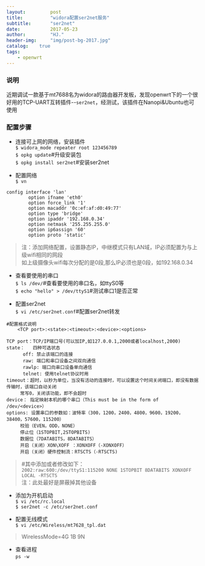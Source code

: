 ```yaml
---
layout:         post
title:          "widora配置ser2net服务"
subtitle:       "ser2net"
date:           2017-05-23 
author:         "HJ."
header-img:     "img/post-bg-2017.jpg"
catalog:    true
tags:
    - openwrt
---
```


### 说明

近期调试一款基于mt7688名为widora的路由器开发板，发现openwrt下的一个很好用的TCP-UART互转插件--`ser2net`，经测试，该插件在Nanopi&Ubuntu也可使用

### 配置步骤

- 连接可上网的网络，安装插件<br>
`$ widora_mode repeater root 123456789`   
`$ opkg update`#升级安装包  
`$ opkg install ser2net`#安装ser2net 

- 配置网络<br>
`$ vn`<br>
```
config interface 'lan'
        option ifname 'eth0'
        option force_link '1'
        option macaddr '0c:ef:af:d0:49:77'
        option type 'bridge'
        option ipaddr '192.168.0.34'
        option netmask '255.255.255.0'
        option ip6assign '60'
        option proto 'static'
```
>注：添加网络配置，设置静态IP，中继模式只有LAN域，IP必须配置为与上级wifi相同的网段<br>
>如上级摄像头wifi每次分配的是0段,那么IP必须也是0段，如192.168.0.34<br>

- 查看要使用的串口<br>
`$ ls /dev/`#查看要使用的串口名，如ttyS0等 <br>`$ echo "hello" > /dev/ttyS1`#测试串口1是否正常		

- 配置ser2net<br>
`$ vi /etc/ser2net.conf`#配置ser2net转发	

```
#配置格式说明
	<TCP port>:<state>:<timeout>:<device>:<options>

TCP port：TCP/IP端口号(可以加IP,如127.0.0.1,2000或者localhost,2000)
state：   四种可选状态
	  off: 禁止该端口的连接
	  raw: 端口和串口设备之间双向通信
	  rawlp: 端口向串口设备单向通信
	  telnet: 使用telnet协议时用
timeout：超时，以秒为单位，当没有活动的连接时，可以设置这个时间关闭端口，即没有数据传输时，该端口自动关闭
	 常写0，关闭该功能，即不会超时
device： 指定映射本机的哪个串口（This must be in the form of /dev/<device>）
options: 设置串口的参数如：波特率（300，1200，2400，4800，9600，19200，38400，57600，115200）
	 校验（EVEN，ODD，NONE）
	 停止位（1STOPBIT,2STOPBITS)
	 数据位（7DATABITS，8DATABITS）
	 开启（关闭）XON\XOFF ：XONXOFF（-XONXOFF）
	 开启（关闭）硬件控制流：RTSCTS（-RTSCTS)
```
>#其中添加或者修改如下：<br>
>`2002:raw:600:/dev/ttyS1:115200 NONE 1STOPBIT 8DATABITS XONXOFF LOCAL -RTSCTS`<br>
>注：此处最好是屏蔽掉其他设备<br>

- 添加为开机启动<br>
`$ vi /etc/rc.local`<br>
`$ ser2net -c /etc/ser2net.conf`<br>

- 配置无线模式<br>
`$ vi /etc/Wireless/mt7628_tpl.dat`<br>
>WirelessMode=4G 1B 9N<br>

- 查看进程<br>
`ps -w`<br>





